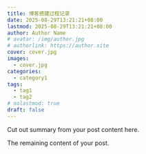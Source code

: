 ```yaml
---
title: 博客搭建过程记录
date: 2025-08-29T13:21:21+08:00
lastmod: 2025-08-29T13:21:21+08:00
author: Author Name
# avatar: /img/author.jpg
# authorlink: https://author.site
cover: cover.jpg
images:
  - cover.jpg
categories:
  - category1
tags:
  - tag1
  - tag2
# nolastmod: true
draft: false
---
```


Cut out summary from your post content here.

<!--more-->

The remaining content of your post.
